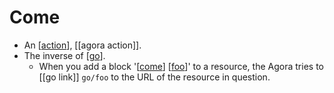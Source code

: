 # Come

- An [[action]], [[agora action]].
- The inverse of [[go]].
  - When you add a block '[[come]] [[foo]]' to a resource, the Agora tries to [[go link]] ```go/foo``` to the URL of the resource in question.


[//begin]: # "Autogenerated link references for markdown compatibility"
[action]: action "Action"
[agora-action]: agora-action "Agora Action"
[go]: go "Go"
[come]: come "Come"
[foo]: foo "Foo"
[go-link]: go-link "Go Link"
[//end]: # "Autogenerated link references"